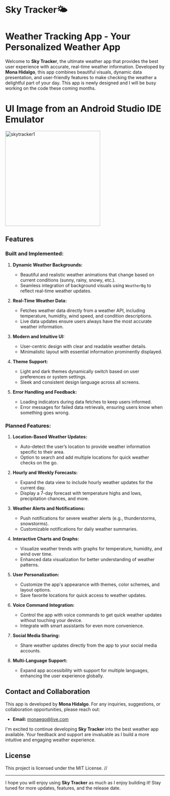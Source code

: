 # Sky Tracker🌤️
# Weather Tracking App - Your Personalized Weather App

Welcome to **Sky Tracker**, the ultimate weather app that provides the best user experience with accurate, real-time weather information. Developed by **Mona Hidalgo**, this app combines beautiful visuals, dynamic data presentation, and user-friendly features to make checking the weather a delightful part of your day. This app is newly designed and I will be busy working on the code these coming months. 

# UI Image from an Android Studio IDE Emulator
<img src="https://github.com/user-attachments/assets/c416bbeb-bdfd-46b9-9dd3-30b0be793b89" alt="skytracker1" width="300" />


## Features

### **Built and Implemented:**

1. **Dynamic Weather Backgrounds:**
    - Beautiful and realistic weather animations that change based on current conditions (sunny, rainy, snowy, etc.).
    - Seamless integration of background visuals using `WeatherBg` to reflect real-time weather updates.

2. **Real-Time Weather Data:**
    - Fetches weather data directly from a weather API, including temperature, humidity, wind speed, and condition descriptions.
    - Live data updates ensure users always have the most accurate weather information.

3. **Modern and Intuitive UI:**
    - User-centric design with clear and readable weather details.
    - Minimalistic layout with essential information prominently displayed.

4. **Theme Support:**
    - Light and dark themes dynamically switch based on user preferences or system settings.
    - Sleek and consistent design language across all screens.

5. **Error Handling and Feedback:**
    - Loading indicators during data fetches to keep users informed.
    - Error messages for failed data retrievals, ensuring users know when something goes wrong.

### **Planned Features:**

1. **Location-Based Weather Updates:**
    - Auto-detect the user’s location to provide weather information specific to their area.
    - Option to search and add multiple locations for quick weather checks on the go.

2. **Hourly and Weekly Forecasts:**
    - Expand the data view to include hourly weather updates for the current day.
    - Display a 7-day forecast with temperature highs and lows, precipitation chances, and more.

3. **Weather Alerts and Notifications:**
    - Push notifications for severe weather alerts (e.g., thunderstorms, snowstorms).
    - Customizable notifications for daily weather summaries.

4. **Interactive Charts and Graphs:**
    - Visualize weather trends with graphs for temperature, humidity, and wind over time.
    - Enhanced data visualization for better understanding of weather patterns.

5. **User Personalization:**
    - Customize the app's appearance with themes, color schemes, and layout options.
    - Save favorite locations for quick access to weather updates.

6. **Voice Command Integration:**
    - Control the app with voice commands to get quick weather updates without touching your device.
    - Integrate with smart assistants for even more convenience.

7. **Social Media Sharing:**
    - Share weather updates directly from the app to your social media accounts.

8. **Multi-Language Support:**
    - Expand app accessibility with support for multiple languages, enhancing the user experience globally.

## Contact and Collaboration

This app is developed by **Mona Hidalgo**. For any inquiries, suggestions, or collaboration opportunities, please reach out:

- **Email:** monaego@live.com

I'm excited to continue developing **Sky Tracker** into the best weather app available. Your feedback and support are invaluable as I build a more intuitive and engaging weather experience.

## License

This project is licensed under the MIT License.  //

---

I hope you will enjoy using **Sky Tracker** as much as I enjoy building it! Stay tuned for more updates, features, and the release date.
